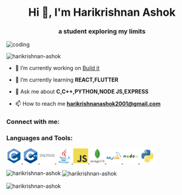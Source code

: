 

<h1 align="center">Hi 👋, I'm Harikrishnan Ashok</h1>
<h3 align="center">a student exploring my limits</h3>
<img aling="right" alt="coding" width="400" src="https://img.freepik.com/free-vector/hand-drawn-web-developers_23-2148819604.jpg?w=996&t=st=1688269946~exp=1688270546~hmac=e9a9ec8e670ddcb2a00c4e47f1b472947610bb8f943a5983e696f04cb870d35d">

<p align="left"> <img src="https://komarev.com/ghpvc/?username=harikrishnan-ashok&label=Profile%20views&color=0e75b6&style=flat" alt="harikrishnan-ashok" /> </p>

- 🔭 I’m currently working on [Build it](https://github.com/Harikrishnan-Ashok/MINI-PROJECT.git)

- 🌱 I’m currently learning **REACT,FLUTTER**

- 💬 Ask me about **C,C++,PYTHON,NODE JS,EXPRESS**

- 📫 How to reach me **harikrishnanashok2001@gmail.com**

<h3 align="left">Connect with me:</h3>
<p align="left">
</p>

<h3 align="left">Languages and Tools:</h3>
<p align="left"> <a href="https://www.cprogramming.com/" target="_blank" rel="noreferrer"> <img src="https://raw.githubusercontent.com/devicons/devicon/master/icons/c/c-original.svg" alt="c" width="40" height="40"/> </a> <a href="https://www.w3schools.com/cpp/" target="_blank" rel="noreferrer"> <img src="https://raw.githubusercontent.com/devicons/devicon/master/icons/cplusplus/cplusplus-original.svg" alt="cplusplus" width="40" height="40"/> </a> <a href="https://expressjs.com" target="_blank" rel="noreferrer"> <img src="https://raw.githubusercontent.com/devicons/devicon/master/icons/express/express-original-wordmark.svg" alt="express" width="40" height="40"/> </a> <a href="https://www.java.com" target="_blank" rel="noreferrer"> <img src="https://raw.githubusercontent.com/devicons/devicon/master/icons/java/java-original.svg" alt="java" width="40" height="40"/> </a> <a href="https://developer.mozilla.org/en-US/docs/Web/JavaScript" target="_blank" rel="noreferrer"> <img src="https://raw.githubusercontent.com/devicons/devicon/master/icons/javascript/javascript-original.svg" alt="javascript" width="40" height="40"/> </a> <a href="https://www.mongodb.com/" target="_blank" rel="noreferrer"> <img src="https://raw.githubusercontent.com/devicons/devicon/master/icons/mongodb/mongodb-original-wordmark.svg" alt="mongodb" width="40" height="40"/> </a> <a href="https://www.mysql.com/" target="_blank" rel="noreferrer"> <img src="https://raw.githubusercontent.com/devicons/devicon/master/icons/mysql/mysql-original-wordmark.svg" alt="mysql" width="40" height="40"/> </a> <a href="https://nodejs.org" target="_blank" rel="noreferrer"> <img src="https://raw.githubusercontent.com/devicons/devicon/master/icons/nodejs/nodejs-original-wordmark.svg" alt="nodejs" width="40" height="40"/> </a> <a href="https://www.python.org" target="_blank" rel="noreferrer"> <img src="https://raw.githubusercontent.com/devicons/devicon/master/icons/python/python-original.svg" alt="python" width="40" height="40"/> </a> </p>

<p><img align="left" src="https://github-readme-stats.vercel.app/api/top-langs?username=harikrishnan-ashok&show_icons=true&locale=en&layout=compact" alt="harikrishnan-ashok" /></p>

<p>&nbsp;<img align="center" src="https://github-readme-stats.vercel.app/api?username=harikrishnan-ashok&show_icons=true&locale=en" alt="harikrishnan-ashok" /></p>

<p><img align="center" src="https://github-readme-streak-stats.herokuapp.com/?user=harikrishnan-ashok&" alt="harikrishnan-ashok" /></p>

